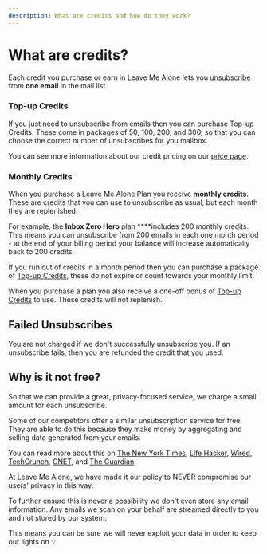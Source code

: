 ```yaml
---
description: What are credits and how do they work?
---
```


# What are credits?

Each credit you purchase or earn in Leave Me Alone lets you [unsubscribe ](../start-here/unsubscribing.md)from **one email** in the mail list.

### Top-up Credits

If you just need to unsubscribe from emails then you can purchase Top-up Credits. These come in packages of 50, 100, 200, and 300, so that you can choose the correct number of unsubscribes for you mailbox.

You can see more information about our credit pricing on our [price page](https://leavemealone.app/pricing).

### Monthly Credits

When you purchase a Leave Me Alone Plan you receive **monthly credits**. These are credits that you can use to unsubscribe as usual, but each month they are replenished.

For example, the **Inbox Zero Hero** plan ****includes 200 monthly credits. This means you can unsubscribe from 200 emails in each one month period - at the end of your billing period your balance will increase automatically back to 200 credits.

If you run out of credits in a month period then you can purchase a package of [Top-up Credits](credits.md#top-up-credits), these do not expire or count towards your monthly limit.

When you purchase a plan you also receive a one-off bonus of [Top-up Credits](credits.md#top-up-credits) to use. These credits will not replenish.

## Failed Unsubscribes

You are not charged if we don't successfully unsubscribe you. If an unsubscribe fails, then you are refunded the credit that you used. 

## Why is it not free?

So that we can provide a great, privacy-focused service, we charge a small amount for each unsubscribe.

Some of our competitors offer a similar unsubscription service for free. They are able to do this because they make money by aggregating and selling data generated from your emails.

You can read more about this on [The New York Times](https://www.nytimes.com/2017/04/24/technology/personal-data-firm-slice-unroll-me-backlash-uber.html), [Life Hacker](https://lifehacker.com/unroll-me-the-email-unsubscription-service-has-been-c-1794593445), [Wired](https://www.wired.com/2017/04/stop-services-like-unroll-snooping-gmail), [TechCrunch](https://techcrunch.com/2018/05/05/unroll-me-to-close-to-eu-users-saying-it-cant-comply-with-gdpr), [CNET](https://www.cnet.com/how-to/how-to-remove-unroll-me-from-your-gmail-account/), and [The Guardian](https://www.theguardian.com/technology/2017/apr/24/unrollme-mail-unsubscription-service-heartbroken-sells-user-inbox-data-slice).

At Leave Me Alone, we have made it our policy to NEVER compromise our users' privacy in this way.

To further ensure this is never a possibility we don't even store any email information. Any emails we scan on your behalf are streamed directly to you and not stored by our system.

This means you can be sure we will never exploit your data in order to keep our lights on 💡

